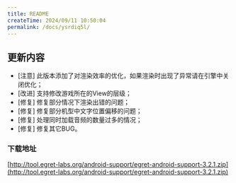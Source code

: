 ```yaml
---
title: README
createTime: 2024/09/11 10:50:04
permalink: /docs/ysrdiq5l/
---
```

## 更新内容

* [注意] 此版本添加了对渲染效率的优化，如果渲染时出现了异常请在引擎中关闭优化；
* [改进] 支持修改游戏所在的View的层级；
* [修复] 修复部分情况下渲染出错的问题；
* [修复] 修复部分机型中文字位置偏移的问题；
* [修复] 处理同时加载音频的数量过多的情况；
* [修复] 修复其它BUG。

### 下载地址

[http://tool.egret-labs.org/android-support/egret-android-support-3.2.1.zip](http://tool.egret-labs.org/android-support/egret-android-support-3.2.1.zip)
